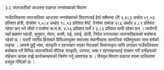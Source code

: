 ३.६	जातजातीको आधारमा वडागत जनसंख्याको विवरण

गाउँपालिकामा जातजातिका आधारमा जनसंख्याको विवरणलाई हेर्दा सबैभन्दा धेरै ३,४८३ अर्थात ५९.५३ प्रतिशत क्षेत्री, दोस्रोमा १,०८४ अर्थात १८.५३ प्रतिशत शेर्पा, तेस्रोमा तामाङ २८६ अर्थात ४.८९ प्रतिशत रहेका छन् भने चौथो र पाचौमा क्र.म.श. ४.५६ प्रतिशत घर्ती र ३.८३ प्रतिशत थामी रहेका छन् । त्यसैगरी यहाँ ब्राहमण पहाडी, सुनुवार, नेवार, कामी, राई, दमाई, ढोली, जिरेल लगायतका जातजातिहरूको बसोबास रहेको छ । यसरी जातीय हिसाबले विविधतायुक्त समाजमा स्थानीयहरू सामाजिक सहिष्णुताका साथ बसेको पाइन्छ । आफ्नो छुट्टै भाषा, संस्कृति र रहनसहन भएका नेपालको सिमान्तकृत जाति लगायत गाउँपालिकामा बसोबास गर्ने विभिन्न जातजातिको मौलिक संस्कृति, परम्परा, भाषा र रहनसहनलाई संरक्षण गरी उनीहरूको पहिचान कायम राख्ने कार्यक्रमहरूको निर्माण गर्नु आवश्यक छ । विस्तृत विवरण वडागत रुपमा तालिकामा प्रस्तुत गरिएको छ ।  